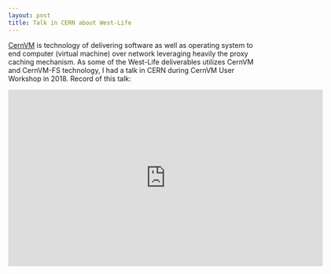 ```yaml
---
layout: post
title: Talk in CERN about West-Life
---
```

[CernVM](https://cernvm.cern.ch) is technology of delivering software as well as operating system 
to end computer (virtual machine) over network leveraging heavily the proxy caching mechanism.
As some of the West-Life deliverables utilizes CernVM and CernVM-FS technology, I had a talk in CERN during CernVM User Workshop in 2018.
Record of this talk:
<iframe width="640" height="360" frameborder="0" src="https://cds.cern.ch/video/2302615?showTitle=true" allowfullscreen></iframe>
